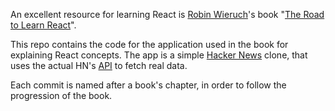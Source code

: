 An excellent resource for learning React is [Robin Wieruch](https://twitter.com/rwieruch)'s book "[The Road to Learn React](http://leanpub.com/the-road-to-learn-react)".

This repo contains the code for the application used in the book for explaining React concepts.
The app is a simple [Hacker News](https://news.ycombinator.com/) clone, that uses the actual HN's [API](https://hn.algolia.com/api) to fetch real data.

Each commit is named after a book's chapter, in order to follow the progression of the book.
